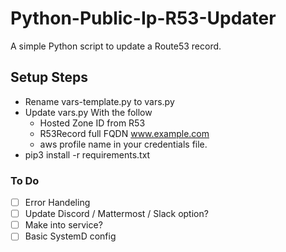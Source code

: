 # Python-Public-Ip-R53-Updater
A simple Python script to update a Route53 record.

## Setup Steps
+ Rename vars-template.py to vars.py
+ Update vars.py  With the follow
    + Hosted Zone ID from R53
    + R53Record full FQDN www.example.com
    + aws profile name in your credentials file.
+ pip3 install -r requirements.txt


### To Do

- [ ] Error Handeling
- [ ] Update Discord / Mattermost / Slack option?
- [ ] Make into service?
- [ ] Basic SystemD config